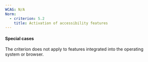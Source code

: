 ```yaml
---
WCAG: N/A
Norm:
  - criterion: 5.2
    title: Activation of accessibility features
---
```


#### Special cases

The criterion does not apply to features integrated into the operating system or browser.